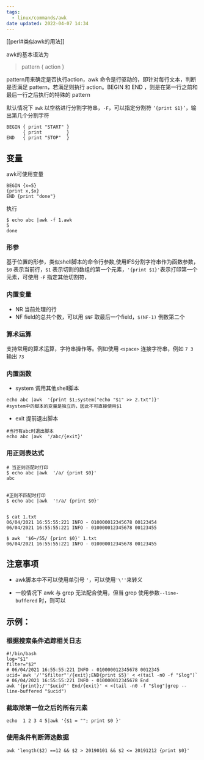 ```yaml
---
tags:
  - linux/commands/awk
date updated: 2022-04-07 14:34
---
```


[[perl#类似awk的用法]]


awk的基本语法为

> pattern { action }

pattern用来确定是否执行action，awk 命令是行驱动的，即针对每行文本，判断是否满足 pattern，若满足则执行 action。BEGIN 和 END ，则是在第一行之前和最后一行之后执行的特殊的 pattern

默认情况下 `awk` 以空格进行分割字符串，`-F`，可以指定分割符  `‘{print $1}’`，输出第几个分割字符

```shell
BEGIN { print "START" }
      { print         }
END   { print "STOP"  }
```

## 变量

awk可使用变量

```shell
BEGIN {x=5}
{print x,$x}
END {print "done"}
```

执行

```shell
$ echo abc |awk -f 1.awk
5 
done
```

### 形参

基于位置的形参，类似shell脚本的命令行参数,使用IFS分割字符串作为函数参数，`$0` 表示当前行，`$1` 表示切割的数组的第一个元素，`'{print $1}'`表示打印第一个元素，可使用 `-F` 指定其他切割符，

### 内置变量

- NR 当前处理的行
- NF field的总共个数，可以用 `$NF` 取最后一个field，`$(NF-1)` 倒数第二个

### 算术运算

支持常用的算术运算，字符串操作等。例如使用 `<space>` 连接字符串，例如 `7 3` 输出 `73`

### 内置函数

- system 调用其他shell脚本

```shell
echo abc |awk  '{print $1;system("echo "$1" >> 2.txt")}'
#system中的脚本的变量是独立的，因此不可直接使用$1
```

- exit 提前退出脚本

```shell
#当行有abc时退出脚本
echo abc |awk  '/abc/{exit}'
```

### 用正则表达式

```shell
# 当正则匹配时打印  
$ echo abc |awk  '/a/ {print $0}'
abc


#正则不匹配时打印
$ echo abc |awk  '!/a/ {print $0}'


$ cat 1.txt
06/04/2021 16:55:55:221 INFO - 010000012345678 00123454
06/04/2021 16:55:55:221 INFO - 010000012345678 00123455

$ awk  '$6~/55/ {print $0}' 1.txt
06/04/2021 16:55:55:221 INFO - 010000012345678 00123455
```

## 注意事项

- awk脚本中不可以使用单引号 `'`，可以使用`'\''`来转义
 
- 一般情况下 awk 与 grep 无法配合使用，但当 grep 使用参数`--line-buffered` 时，则可以

## 示例：

### 根据搜索条件追踪相关日志

```shell
#!/bin/bash
log="$1"
filter="$2"
# 06/04/2021 16:55:55:221 INFO - 010000012345678 0012345
ucid=`awk '/'"$filter"'/{exit};END{print $5}' < <(tail -n0 -f "$log")`
# 06/04/2021 16:55:55:221 INFO - 010000012345678 End
awk '{print};/'"$ucid"' End/{exit}' < <(tail -n0 -f "$log"|grep --line-buffered "$ucid")
```

### 截取除第一位之后的所有元素

```shell
echo  1 2 3 4 5|awk '{$1 = ""; print $0 }'
```

### 使用条件判断筛选数据

```shell
awk 'length($2) ==12 && $2 > 20190101 && $2 <= 20191212 {print $0}'
```
